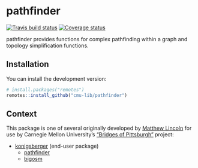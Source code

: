 
<!-- README.md is generated from README.Rmd. Please edit that file -->

# pathfinder

[![Travis build
status](https://travis-ci.org/cmu-lib/pathfinder.svg?branch=master)](https://travis-ci.org/cmu-lib/pathfinder)
[![Coverage
status](https://codecov.io/gh/cmu-lib/pathfinder/branch/master/graph/badge.svg)](https://codecov.io/github/cmu-lib/pathfinder?branch=master)

pathfinder provides functions for complex pathfinding within a graph and
topology simplification functions.

## Installation

You can install the development version:

``` r
# install.packages("remotes")
remotes::install_github("cmu-lib/pathfinder")
```

## Context

This package is one of several originally developed by [Matthew
Lincoln](https://github.com/mdlincoln) for use by Carnegie Mellon
University’s [“Bridges of Pittsburgh”](http://bridgesofpittsburgh.net/)
project:

  - [konigsberger](https://cmu-lib.github.io/konigsbergr/index.html)
    (end-user package)
      - [pathfinder](https://github.com/cmu-lib/pathfinder/)
      - [bigosm](https://github.com/cmu-lib/bigosm)
